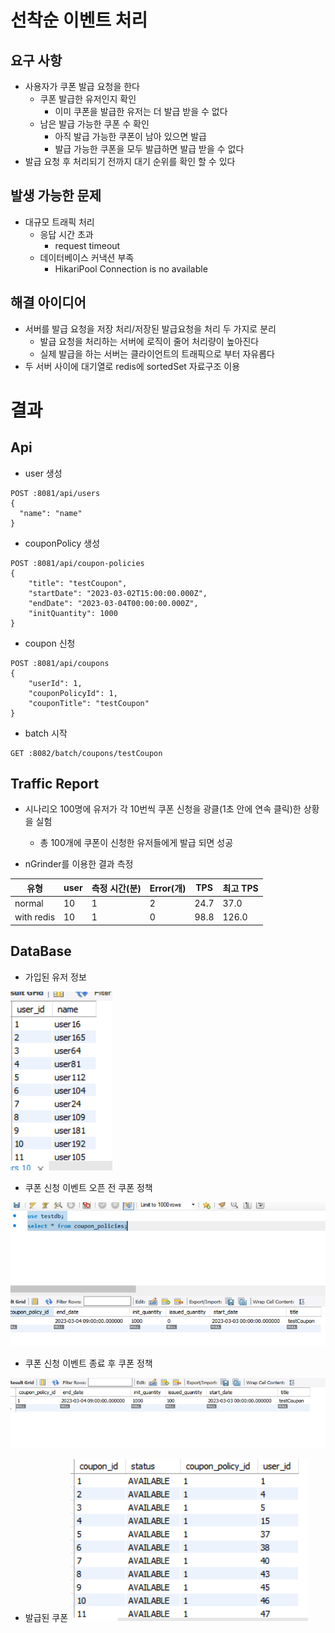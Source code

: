 # 선착순 이벤트 처리
## 요구 사항
- 사용자가 쿠폰 발급 요청을 한다
  - 쿠폰 발급한 유저인지 확인
    - 이미 쿠폰을 발급한 유저는 더 발급 받을 수 없다
  - 남은 발급 가능한 쿠폰 수 확인
    - 아직 발급 가능한 쿠폰이 남아 있으면 발급
    - 발급 가능한 쿠폰을 모두 발급하면 발급 받을 수 없다
- 발급 요청 후 처리되기 전까지 대기 순위를 확인 할 수 있다

## 발생 가능한 문제
- 대규모 트래픽 처리
  - 응답 시간 초과
    - request timeout
  - 데이터베이스 커낵션 부족
    - HikariPool Connection is no available

## 해결 아이디어
- 서버를 발급 요청을 저장 처리/저장된 발급요청을 처리 두 가지로 분리
  - 발급 요청을 처리하는 서버에 로직이 줄어 처리량이 높아진다
  - 실제 발급을 하는 서버는 클라이언트의 트래픽으로 부터 자유롭다
- 두 서버 사이에 대기열로 redis에 sortedSet 자료구조 이용


# 결과
## Api
- user 생성
```
POST :8081/api/users
{
  "name": "name"
}
```

- couponPolicy 생성
```
POST :8081/api/coupon-policies
{
    "title": "testCoupon",
    "startDate": "2023-03-02T15:00:00.000Z",
    "endDate": "2023-03-04T00:00:00.000Z",
    "initQuantity": 1000
}
```

- coupon 신청
```
POST :8081/api/coupons
{
    "userId": 1,
    "couponPolicyId": 1,
    "couponTitle": "testCoupon"
}
```


- batch 시작
```
GET :8082/batch/coupons/testCoupon
```


## Traffic Report
- 시나리오 100명에 유저가 각 10번씩 쿠폰 신청을 광클(1초 안에 연속 클릭)한 상황을 실험
  - 총 100개에 쿠폰이 신청한 유저들에게 발급 되면 성공

- nGrinder를 이용한 결과 측정

|유형|user|측정 시간(분)|Error(개)|TPS|최고 TPS|
|---|---|---|---|---|---|
|normal |10|1|2|24.7|37.0|
|with redis|10|1|0|98.8|126.0|





## DataBase 

- 가입된 유저 정보

![](./image/users.PNG)

- 쿠폰 신청 이벤트 오픈 전 쿠폰 정책

![](./image/beforeCouponPolicy.PNG)

- 쿠폰 신청 이벤트 종료 후 쿠폰 정책

![](./image/afterCouponPolicy.PNG)

- 발급된 쿠폰
![](./image/coupons.PNG)



